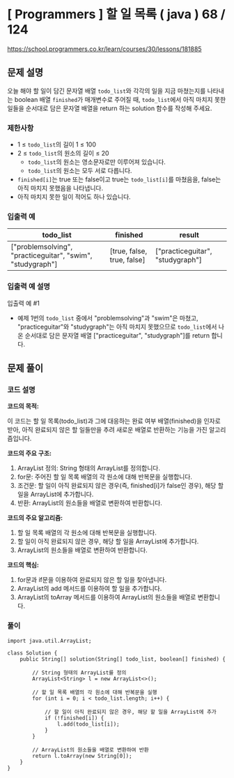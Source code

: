 # [ Programmers ] 할 일 목록 ( java ) 68 / 124
https://school.programmers.co.kr/learn/courses/30/lessons/181885

## 문제 설명

오늘 해야 할 일이 담긴 문자열 배열 `todo_list`와 각각의 일을 지금 마쳤는지를 나타내는 boolean 배열 `finished`가 매개변수로 주어질 때, `todo_list`에서 아직 마치지 못한 일들을 순서대로 담은 문자열 배열을 return 하는 solution 함수를 작성해 주세요.


### 제한사항

- 1 ≤ `todo_list`의 길이 1 ≤ 100
- 2 ≤ `todo_list`의 원소의 길이 ≤ 20
    - `todo_list`의 원소는 영소문자로만 이루어져 있습니다.
    - `todo_list`의 원소는 모두 서로 다릅니다.
- `finished[i]`는 true 또는 false이고 true는 `todo_list[i]`를 마쳤음을, false는 아직 마치지 못했음을 나타냅니다.
- 아직 마치지 못한 일이 적어도 하나 있습니다.


### 입출력 예

|todo_list|finished|result|
|---|---|---|
|["problemsolving", "practiceguitar", "swim", "studygraph"]|[true, false, true, false]|["practiceguitar", "studygraph"]|


### 입출력 예 설명

입출력 예 #1

- 예제 1번의 `todo_list` 중에서 "problemsolving"과 "swim"은 마쳤고, "practiceguitar"와 "studygraph"는 아직 마치지 못했으므로 `todo_list`에서 나온 순서대로 담은 문자열 배열 ["practiceguitar", "studygraph"]를 return 합니다.


## 문제 풀이
### 코드 설명

**코드의 목적:**

이 코드는 할 일 목록(todo_list)과 그에 대응하는 완료 여부 배열(finished)을 인자로 받아, 아직 완료되지 않은 할 일들만을 추려 새로운 배열로 반환하는 기능을 가진 알고리즘입니다.

**코드의 주요 구조:**

1. ArrayList 정의: String 형태의 ArrayList를 정의합니다.
2. for문: 주어진 할 일 목록 배열의 각 원소에 대해 반복문을 실행합니다.
3. 조건문: 할 일이 아직 완료되지 않은 경우(즉, finished[i]가 false인 경우), 해당 할 일을 ArrayList에 추가합니다.
4. 반환: ArrayList의 원소들을 배열로 변환하여 반환합니다.

**코드의 주요 알고리즘:**

1. 할 일 목록 배열의 각 원소에 대해 반복문을 실행합니다.
2. 할 일이 아직 완료되지 않은 경우, 해당 할 일을 ArrayList에 추가합니다.
3. ArrayList의 원소들을 배열로 변환하여 반환합니다.

**코드의 핵심:**

1. for문과 if문을 이용하여 완료되지 않은 할 일을 찾아냅니다.
2. ArrayList의 add 메서드를 이용하여 할 일을 추가합니다.
3. ArrayList의 toArray 메서드를 이용하여 ArrayList의 원소들을 배열로 변환합니다.

### 풀이
```
import java.util.ArrayList;

class Solution {
    public String[] solution(String[] todo_list, boolean[] finished) {
        
        // String 형태의 ArrayList를 정의
        ArrayList<String> l = new ArrayList<>();

        // 할 일 목록 배열의 각 원소에 대해 반복문을 실행
        for (int i = 0; i < todo_list.length; i++) {
            
            // 할 일이 아직 완료되지 않은 경우, 해당 할 일을 ArrayList에 추가
            if (!finished[i]) {
                l.add(todo_list[i]);
            }
        }

        // ArrayList의 원소들을 배열로 변환하여 반환
        return l.toArray(new String[0]);
    }
}
```

